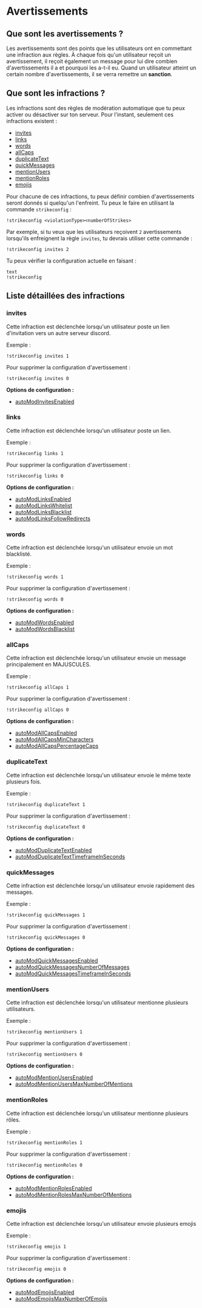 # Avertissements

## Que sont les avertissements ?

Les avertissements sont des points que les utilisateurs ont en commettant une infraction aux règles. À chaque fois qu'un utilisateur reçoit un avertissement, il reçoit également un message pour lui dire combien d'avertissements il a et pourquoi les a-t-il eu. Quand un utilisateur atteint un certain nombre d'avertissements, il se verra remettre un **sanction**.

## Que sont les infractions ?

Les infractions sont des règles de modération automatique que tu peux activer ou désactiver sur ton serveur. Pour l'instant, seulement ces infractions existent :

- [invites](strikes.md#invites)
- [links](strikes.md#links)
- [words](strikes.md#words)
- [allCaps](strikes.md#allcaps)
- [duplicateText](strikes.md#duplicatetext)
- [quickMessages](strikes.md#quickmessages)
- [mentionUsers](strikes.md#mentionusers)
- [mentionRoles](strikes.md#mentionroles)
- [emojis](strikes.md#emojis)

Pour chacune de ces infractions, tu peux définir combien d'avertissements seront donnés si quelqu'un l'enfreint. Tu peux le faire en utilisant la commande `strikeconfig` :

```text
!strikeconfig <violationType><numberOfStrikes>
```

Par exemple, si tu veux que les utilisateurs reçoivent `2` avertissements lorsqu'ils enfreignent la règle `invites`, tu devrais utiliser cette commande :

```text
!strikeconfig invites 2
```

Tu peux vérifier la configuration actuelle en faisant :

```
text
!strikeconfig
```

## Liste détaillées des infractions

### invites

Cette infraction est déclenchée lorsqu'un utilisateur poste un lien d'invitation vers un autre serveur discord.

Exemple :

`!strikeconfig invites 1`

Pour supprimer la configuration d'avertissement :

`!strikeconfig invites 0`

**Options de configuration :**

- [autoModInvitesEnabled](../../reference/settings?id=enabled-2)

### links

Cette infraction est déclenchée lorsqu'un utilisateur poste un lien.

Exemple :

`!strikeconfig links 1`

Pour supprimer la configuration d'avertissement :

`!strikeconfig links 0`

**Options de configuration :**

- [autoModLinksEnabled](../../reference/settings?id=enabled-3)
- [autoModLinksWhitelist](../../reference/settings?id=whitelist)
- [autoModLinksBlacklist](../../reference/settings?id=blacklist)
- [autoModLinksFollowRedirects](../../reference/settings?id=follow-redirects)

### words

Cette infraction est déclenchée lorsqu'un utilisateur envoie un mot blacklisté.

Exemple :

`!strikeconfig words 1`

Pour supprimer la configuration d'avertissement :

`!strikeconfig words 0`

**Options de configuration :**

- [autoModWordsEnabled](../../reference/settings?id=enabled-4)
- [autoModWordsBlacklist](../../reference/settings?id=blacklist-1)

### allCaps

Cette infraction est déclenchée lorsqu'un utilisateur envoie un message principalement en MAJUSCULES.

Exemple :

`!strikeconfig allCaps 1`

Pour supprimer la configuration d'avertissement :

`!strikeconfig allCaps 0`

**Options de configuration :**

- [autoModAllCapsEnabled](../../reference/settings?id=enabled-5)
- [autoModAllCapsMinCharacters](../../reference/settings?id=min-characters)
- [autoModAllCapsPercentageCaps](../../reference/settings?id=percentage-caps)

### duplicateText

Cette infraction est déclenchée lorsqu'un utilisateur envoie le même texte plusieurs fois.

Exemple :

`!strikeconfig duplicateText 1`

Pour supprimer la configuration d'avertissement :

`!strikeconfig duplicateText 0`

**Options de configuration :**

- [autoModDuplicateTextEnabled](../../reference/settings?id=enabled-6)
- [autoModDuplicateTextTimeframeInSeconds](../../reference/settings?id=timeframe-in-seconds)

### quickMessages

Cette infraction est déclenchée lorsqu'un utilisateur envoie rapidement des messages.

Exemple :

`!strikeconfig quickMessages 1`

Pour supprimer la configuration d'avertissement :

`!strikeconfig quickMessages 0`

**Options de configuration :**

- [autoModQuickMessagesEnabled](../../reference/settings?id=enabled-7)
- [autoModQuickMessagesNumberOfMessages](../../reference/settings?id=-of-messages)
- [autoModQuickMessagesTimeframeInSeconds](../../reference/settings?id=timeframe-in-seconds-1)

### mentionUsers

Cette infraction est déclenchée lorsqu'un utilisateur mentionne plusieurs utilisateurs.

Exemple :

`!strikeconfig mentionUsers 1`

Pour supprimer la configuration d'avertissement :

`!strikeconfig mentionUsers 0`

**Options de configuration :**

- [autoModMentionUsersEnabled](../../reference/settings?id=enabled-8)
- [autoModMentionUsersMaxNumberOfMentions](../../reference/settings?id=max-of-mentions)

### mentionRoles

Cette infraction est déclenchée lorsqu'un utilisateur mentionne plusieurs rôles.

Exemple :

`!strikeconfig mentionRoles 1`

Pour supprimer la configuration d'avertissement :

`!strikeconfig mentionRoles 0`

**Options de configuration :**

- [autoModMentionRolesEnabled](../../reference/settings?id=enabled-9)
- [autoModMentionRolesMaxNumberOfMentions](../../reference/settings?id=max-of-mentions-1)

### emojis

Cette infraction est déclenchée lorsqu'un utilisateur envoie plusieurs emojis

Exemple :

`!strikeconfig emojis 1`

Pour supprimer la configuration d'avertissement :

`!strikeconfig emojis 0`

**Options de configuration :**

- [autoModEmojisEnabled](../../reference/settings?id=enabled-10)
- [autoModEmojisMaxNumberOfEmojis](../../reference/settings?id=max-of-emojis)
